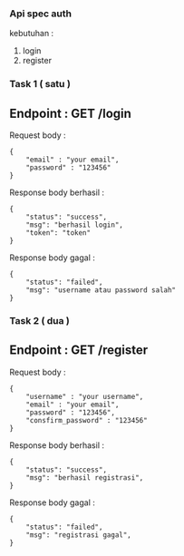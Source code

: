 ### Api spec auth

kebutuhan :
1. login
2. register

### Task 1 ( satu )
## Endpoint : GET /login

Request body : 
```
{
    "email" : "your email",
    "password" : "123456"
}
```

Response body berhasil :
```
{
    "status": "success",
    "msg": "berhasil login",
    "token": "token"
}
```
Response body gagal :
```
{
    "status": "failed",
    "msg": "username atau password salah"
}
```

### Task 2 ( dua )
## Endpoint : GET /register

Request body : 
```
{
    "username" : "your username",
    "email" : "your email",
    "password" : "123456",
    "consfirm_password" : "123456"
}
```

Response body berhasil :
```
{
    "status": "success",
    "msg": "berhasil registrasi",
}
```
Response body gagal :
```
{
    "status": "failed",
    "msg": "registrasi gagal",
}
```